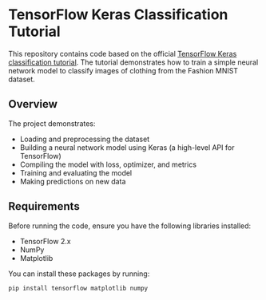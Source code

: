 # TensorFlow Keras Classification Tutorial

This repository contains code based on the official [TensorFlow Keras classification tutorial](https://www.tensorflow.org/tutorials/keras/classification). The tutorial demonstrates how to train a simple neural network model to classify images of clothing from the Fashion MNIST dataset.

## Overview

The project demonstrates:
- Loading and preprocessing the dataset
- Building a neural network model using Keras (a high-level API for TensorFlow)
- Compiling the model with loss, optimizer, and metrics
- Training and evaluating the model
- Making predictions on new data

## Requirements

Before running the code, ensure you have the following libraries installed:

- TensorFlow 2.x
- NumPy
- Matplotlib

You can install these packages by running:

```bash
pip install tensorflow matplotlib numpy
